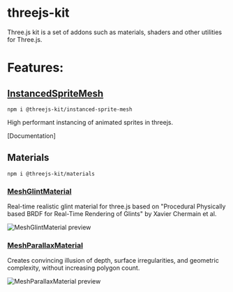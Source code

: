 # threejs-kit

Three.js kit is a set of addons such as materials, shaders and other utilities for Three.js.

# Features:

## [InstancedSpriteMesh]((https://three-kit.vercel.app/instancedsprite/01-instanced-sprite-mesh/))
`npm i @threejs-kit/instanced-sprite-mesh`

High performant instancing of animated sprites in threejs.

[Documentation]


## Materials
`npm i @threejs-kit/materials`


### [MeshGlintMaterial](https://three-kit.vercel.app/materials/glint-material/)

Real-time realistic glint material for three.js based on "Procedural Physically based BRDF for Real-Time Rendering of Glints" by Xavier Chermain et al.

![MeshGlintMaterial preview](https://three-kit.vercel.app/glint.png)



### [MeshParallaxMaterial](https://three-kit.vercel.app/materials/parallax-material/)

Creates convincing illusion of depth, surface irregularities, and geometric complexity,
without increasing polygon count.

![MeshParallaxMaterial preview](https://three-kit.vercel.app/parallax.png)

